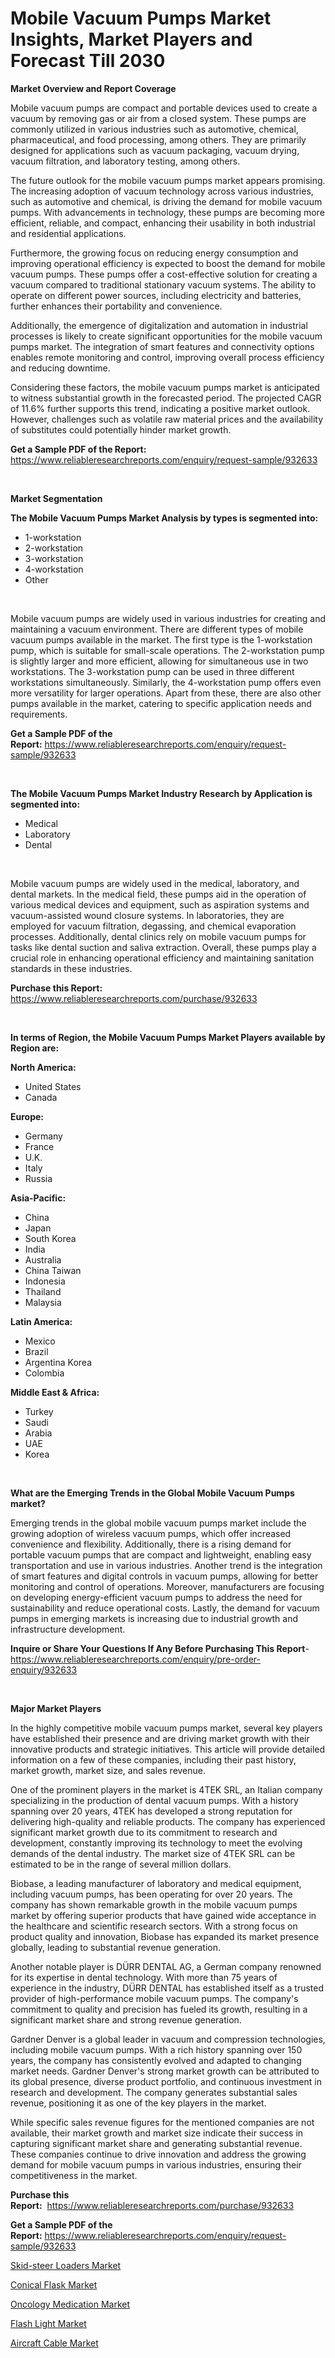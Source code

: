 <p><h1>Mobile Vacuum Pumps Market Insights, Market Players and Forecast Till 2030</h1></p><p><strong>Market Overview and Report Coverage</strong></p>
<p><p>Mobile vacuum pumps are compact and portable devices used to create a vacuum by removing gas or air from a closed system. These pumps are commonly utilized in various industries such as automotive, chemical, pharmaceutical, and food processing, among others. They are primarily designed for applications such as vacuum packaging, vacuum drying, vacuum filtration, and laboratory testing, among others.</p><p>The future outlook for the mobile vacuum pumps market appears promising. The increasing adoption of vacuum technology across various industries, such as automotive and chemical, is driving the demand for mobile vacuum pumps. With advancements in technology, these pumps are becoming more efficient, reliable, and compact, enhancing their usability in both industrial and residential applications.</p><p>Furthermore, the growing focus on reducing energy consumption and improving operational efficiency is expected to boost the demand for mobile vacuum pumps. These pumps offer a cost-effective solution for creating a vacuum compared to traditional stationary vacuum systems. The ability to operate on different power sources, including electricity and batteries, further enhances their portability and convenience.</p><p>Additionally, the emergence of digitalization and automation in industrial processes is likely to create significant opportunities for the mobile vacuum pumps market. The integration of smart features and connectivity options enables remote monitoring and control, improving overall process efficiency and reducing downtime.</p><p>Considering these factors, the mobile vacuum pumps market is anticipated to witness substantial growth in the forecasted period. The projected CAGR of 11.6% further supports this trend, indicating a positive market outlook. However, challenges such as volatile raw material prices and the availability of substitutes could potentially hinder market growth.</p></p>
<p><strong>Get a Sample PDF of the Report:</strong> <a href="https://www.reliableresearchreports.com/enquiry/request-sample/932633">https://www.reliableresearchreports.com/enquiry/request-sample/932633</a></p>
<p>&nbsp;</p>
<p><strong>Market Segmentation</strong></p>
<p><strong>The Mobile Vacuum Pumps Market Analysis by types is segmented into:</strong></p>
<p><ul><li>1-workstation</li><li>2-workstation</li><li>3-workstation</li><li>4-workstation</li><li>Other</li></ul></p>
<p>&nbsp;</p>
<p><p>Mobile vacuum pumps are widely used in various industries for creating and maintaining a vacuum environment. There are different types of mobile vacuum pumps available in the market. The first type is the 1-workstation pump, which is suitable for small-scale operations. The 2-workstation pump is slightly larger and more efficient, allowing for simultaneous use in two workstations. The 3-workstation pump can be used in three different workstations simultaneously. Similarly, the 4-workstation pump offers even more versatility for larger operations. Apart from these, there are also other pumps available in the market, catering to specific application needs and requirements.</p></p>
<p><strong>Get a Sample PDF of the Report:</strong>&nbsp;<a href="https://www.reliableresearchreports.com/enquiry/request-sample/932633">https://www.reliableresearchreports.com/enquiry/request-sample/932633</a></p>
<p>&nbsp;</p>
<p><strong>The Mobile Vacuum Pumps Market Industry Research by Application is segmented into:</strong></p>
<p><ul><li>Medical</li><li>Laboratory</li><li>Dental</li></ul></p>
<p>&nbsp;</p>
<p><p>Mobile vacuum pumps are widely used in the medical, laboratory, and dental markets. In the medical field, these pumps aid in the operation of various medical devices and equipment, such as aspiration systems and vacuum-assisted wound closure systems. In laboratories, they are employed for vacuum filtration, degassing, and chemical evaporation processes. Additionally, dental clinics rely on mobile vacuum pumps for tasks like dental suction and saliva extraction. Overall, these pumps play a crucial role in enhancing operational efficiency and maintaining sanitation standards in these industries.</p></p>
<p><strong>Purchase this Report:</strong>&nbsp; <a href="https://www.reliableresearchreports.com/purchase/932633">https://www.reliableresearchreports.com/purchase/932633</a></p>
<p>&nbsp;</p>
<p><strong>In terms of Region, the Mobile Vacuum Pumps Market Players available by Region are:</strong></p>
<p>
    <p> <strong> North America: </strong>
        <ul>
            <li>United States</li>
            <li>Canada</li>
        </ul>
        </p> 
    <p> <strong> Europe: </strong>
        <ul>
            <li>Germany</li>
            <li>France</li>
            <li>U.K.</li>
            <li>Italy</li>
            <li>Russia</li>
        </ul>
        </p> 
    <p> <strong> Asia-Pacific: </strong>
        <ul>
            <li>China</li>
            <li>Japan</li>
            <li>South Korea</li>
            <li>India</li>
            <li>Australia</li>
            <li>China Taiwan</li>
            <li>Indonesia</li>
            <li>Thailand</li>
            <li>Malaysia</li>
        </ul>
        </p> 
    <p> <strong> Latin America: </strong>
        <ul>
            <li>Mexico</li>
            <li>Brazil</li>
            <li>Argentina Korea</li>
            <li>Colombia</li>
        </ul>
        </p> 
    <p> <strong> Middle East & Africa: </strong>
        <ul>
            <li>Turkey</li>
            <li>Saudi</li>
            <li>Arabia</li>
            <li>UAE</li>
            <li>Korea</li>
        </ul>
    </p>
    </p>
<p>&nbsp;</p>
<p><strong>What are the Emerging Trends in the Global Mobile Vacuum Pumps market?</strong></p>
<p><p>Emerging trends in the global mobile vacuum pumps market include the growing adoption of wireless vacuum pumps, which offer increased convenience and flexibility. Additionally, there is a rising demand for portable vacuum pumps that are compact and lightweight, enabling easy transportation and use in various industries. Another trend is the integration of smart features and digital controls in vacuum pumps, allowing for better monitoring and control of operations. Moreover, manufacturers are focusing on developing energy-efficient vacuum pumps to address the need for sustainability and reduce operational costs. Lastly, the demand for vacuum pumps in emerging markets is increasing due to industrial growth and infrastructure development.</p></p>
<p><strong>Inquire or Share Your Questions If Any Before Purchasing This Report</strong>- <a href="https://www.reliableresearchreports.com/enquiry/pre-order-enquiry/932633">https://www.reliableresearchreports.com/enquiry/pre-order-enquiry/932633</a></p>
<p>&nbsp;</p>
<p><strong>Major Market Players</strong></p>
<p><p>In the highly competitive mobile vacuum pumps market, several key players have established their presence and are driving market growth with their innovative products and strategic initiatives. This article will provide detailed information on a few of these companies, including their past history, market growth, market size, and sales revenue.</p><p>One of the prominent players in the market is 4TEK SRL, an Italian company specializing in the production of dental vacuum pumps. With a history spanning over 20 years, 4TEK has developed a strong reputation for delivering high-quality and reliable products. The company has experienced significant market growth due to its commitment to research and development, constantly improving its technology to meet the evolving demands of the dental industry. The market size of 4TEK SRL can be estimated to be in the range of several million dollars.</p><p>Biobase, a leading manufacturer of laboratory and medical equipment, including vacuum pumps, has been operating for over 20 years. The company has shown remarkable growth in the mobile vacuum pumps market by offering superior products that have gained wide acceptance in the healthcare and scientific research sectors. With a strong focus on product quality and innovation, Biobase has expanded its market presence globally, leading to substantial revenue generation.</p><p>Another notable player is DÜRR DENTAL AG, a German company renowned for its expertise in dental technology. With more than 75 years of experience in the industry, DÜRR DENTAL has established itself as a trusted provider of high-performance mobile vacuum pumps. The company's commitment to quality and precision has fueled its growth, resulting in a significant market share and strong revenue generation.</p><p>Gardner Denver is a global leader in vacuum and compression technologies, including mobile vacuum pumps. With a rich history spanning over 150 years, the company has consistently evolved and adapted to changing market needs. Gardner Denver's strong market growth can be attributed to its global presence, diverse product portfolio, and continuous investment in research and development. The company generates substantial sales revenue, positioning it as one of the key players in the market.</p><p>While specific sales revenue figures for the mentioned companies are not available, their market growth and market size indicate their success in capturing significant market share and generating substantial revenue. These companies continue to drive innovation and address the growing demand for mobile vacuum pumps in various industries, ensuring their competitiveness in the market.</p></p>
<p><strong>Purchase this Report:</strong>&nbsp;&nbsp;<a href="https://www.reliableresearchreports.com/purchase/932633">https://www.reliableresearchreports.com/purchase/932633</a></p>
<p></p>
<p><strong>Get a Sample PDF of the Report:</strong>&nbsp;<a href="https://www.reliableresearchreports.com/enquiry/request-sample/932633">https://www.reliableresearchreports.com/enquiry/request-sample/932633</a></p>
<p><p><a href="https://issuu.com/reportprime-2/docs/skid-steer-loaders-market-size-2030.pptx?fr=xKAE9_zU1NQ">Skid-steer Loaders Market</a></p><p><a href="https://www.reportprime.com/conical-flask-r7199">Conical Flask Market</a></p><p><a href="https://medium.com/@bonniehoppe2023/oncology-medication-market-size-growth-forecast-2023-2030-f52135f81bd3">Oncology Medication Market</a></p><p><a href="https://www.reportprime.com/flash-light-r1282">Flash Light Market</a></p><p><a href="https://www.linkedin.com/pulse/aircraft-cable-market-research-report-unlocks-analysis-7wdkf/">Aircraft Cable Market</a></p></p>